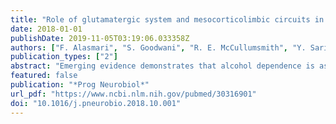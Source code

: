 ```yaml
---
title: "Role of glutamatergic system and mesocorticolimbic circuits in alcohol dependence"
date: 2018-01-01
publishDate: 2019-11-05T03:19:06.033358Z
authors: ["F. Alasmari", "S. Goodwani", "R. E. McCullumsmith", "Y. Sari"]
publication_types: ["2"]
abstract: "Emerging evidence demonstrates that alcohol dependence is associated with dysregulation of several neurotransmitters. Alterations in dopamine, glutamate and gamma-aminobutyric acid release are linked to chronic alcohol exposure. The effects of alcohol on the glutamatergic system in the mesocorticolimbic areas have been investigated extensively. Several studies have demonstrated dysregulation in the glutamatergic systems in animal models exposed to alcohol. Alcohol exposure can lead to an increase in extracellular glutamate concentrations in mesocorticolimbic brain regions. In addition, alcohol exposure affects the expression and functions of several glutamate receptors and glutamate transporters in these brain regions. In this review, we discussed the effects of alcohol exposure on glutamate receptors, glutamate transporters and glutamate homeostasis in each area of the mesocorticolimbic system. In addition, we discussed the genetic aspect of alcohol associated with glutamate and reward circuitry. We also discussed the potential therapeutic role of glutamate receptors and glutamate transporters in each brain region for the treatment of alcohol dependence. Finally, we provided some limitations on targeting the glutamatergic system for potential therapeutic options for the treatment alcohol use disorders."
featured: false
publication: "*Prog Neurobiol*"
url_pdf: "https://www.ncbi.nlm.nih.gov/pubmed/30316901"
doi: "10.1016/j.pneurobio.2018.10.001"
---
```


